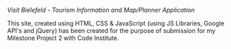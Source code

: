 *Visit Bielefeld - Tourism Information and Map/Planner Application*

This site, created using HTML, CSS & JavaScript (using JS Libraries, Google API's and jQuery) has been created for the purpose of submission for my Milestone Project 2 with Code Institute.